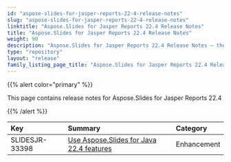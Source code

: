 ```yaml
---
id: "aspose-slides-for-jasper-reports-22-4-release-notes"
slug: "aspose-slides-for-jasper-reports-22-4-release-notes"
linktitle: "Aspose.Slides for Jasper Reports 22.4 Release Notes"
title: "Aspose.Slides for Jasper Reports 22.4 Release Notes"
weight: 90
description: "Aspose.Slides for Jasper Reports 22.4 Release Notes – the latest updates and fixes."
type: "repository"
layout: "release"
family_listing_page_title: "Aspose.Slides for Jasper Reports 22.4 Release Notes"
---
```


{{% alert color="primary" %}} 

This page contains release notes for Aspose.Slides for Jasper Reports 22.4

{{% /alert %}} 

|**Key**|**Summary**|**Category**|
| :- | :- | :- |
|SLIDESJR-33398|[Use Aspose.Slides for Java 22.4 features](/slides/java/release-notes/2022/aspose-slides-for-java-22-4-release-notes/)|Enhancement|